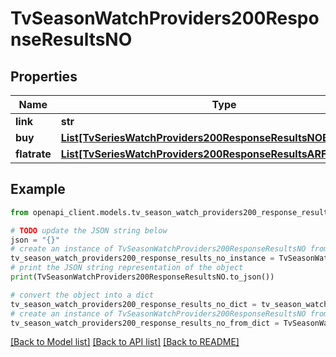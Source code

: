 # TvSeasonWatchProviders200ResponseResultsNO


## Properties

Name | Type | Description | Notes
------------ | ------------- | ------------- | -------------
**link** | **str** |  | [optional] 
**buy** | [**List[TvSeriesWatchProviders200ResponseResultsNOBuyInner]**](TvSeriesWatchProviders200ResponseResultsNOBuyInner.md) |  | [optional] 
**flatrate** | [**List[TvSeriesWatchProviders200ResponseResultsARFlatrateInner]**](TvSeriesWatchProviders200ResponseResultsARFlatrateInner.md) |  | [optional] 

## Example

```python
from openapi_client.models.tv_season_watch_providers200_response_results_no import TvSeasonWatchProviders200ResponseResultsNO

# TODO update the JSON string below
json = "{}"
# create an instance of TvSeasonWatchProviders200ResponseResultsNO from a JSON string
tv_season_watch_providers200_response_results_no_instance = TvSeasonWatchProviders200ResponseResultsNO.from_json(json)
# print the JSON string representation of the object
print(TvSeasonWatchProviders200ResponseResultsNO.to_json())

# convert the object into a dict
tv_season_watch_providers200_response_results_no_dict = tv_season_watch_providers200_response_results_no_instance.to_dict()
# create an instance of TvSeasonWatchProviders200ResponseResultsNO from a dict
tv_season_watch_providers200_response_results_no_from_dict = TvSeasonWatchProviders200ResponseResultsNO.from_dict(tv_season_watch_providers200_response_results_no_dict)
```
[[Back to Model list]](../README.md#documentation-for-models) [[Back to API list]](../README.md#documentation-for-api-endpoints) [[Back to README]](../README.md)


